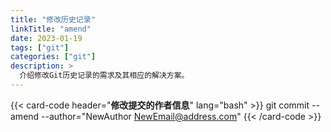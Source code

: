 ```yaml
---
title: "修改历史记录"
linkTitle: "amend"
date: 2023-01-19
tags: ["git"]
categories: ["git"]
description: >
  介绍修改Git历史记录的需求及其相应的解决方案。
---
```


{{< card-code header="**修改提交的作者信息**"  lang="bash" >}}
git commit --amend --author="NewAuthor <NewEmail@address.com>"
{{< /card-code >}}